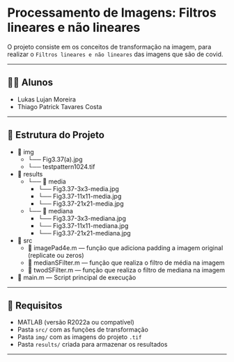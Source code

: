 # Processamento de Imagens: Filtros lineares e não lineares

O projeto consiste em os conceitos de transformação na imagem, para realizar o `Filtros lineares e não lineares` das imagens que são de covid.

---

## 👨‍💻 Alunos

- Lukas Lujan Moreira  
- Thiago Patrick Tavares Costa  

---

## 📁 Estrutura do Projeto

  - 📁 img  
    - └── Fig3.37(a).jpg
    - └── testpattern1024.tif
  - 📁 results  
    - └── 📁 media
        - └── Fig3.37-3x3-media.jpg
        - └── Fig3.37-11x11-media.jpg
        - └── Fig3.37-21x21-media.jpg
    - └── 📁 mediana
        - └── Fig3.37-3x3-mediana.jpg
        - └── Fig3.37-11x11-mediana.jpg
        - └── Fig3.37-21x21-mediana.jpg
  - 📁 src  
    - 📄 imagePad4e.m      — função que adiciona padding a imagem original (replicate ou zeros)
    - 📄 medianSFilter.m   — função que realiza o filtro de média na imagem
    - 📄 twodSFilter.m     — função que realiza o filtro de mediana na imagem
  - 📄 main.m — Script principal de execução

---

## 📌 Requisitos

- MATLAB (versão R2022a ou compatível)
- Pasta `src/` com as funções de transformação
- Pasta `img/` com as imagens do projeto `.tif`
- Pasta `results/` criada para armazenar os resultados

---
